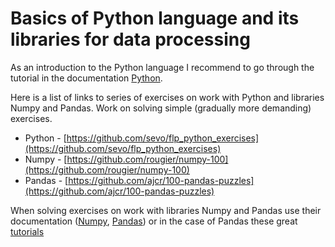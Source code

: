 # Basics of Python language and its libraries for data processing

As an introduction to the Python language I recommend to go through the tutorial in the documentation [Python](https://docs.python.org/3/tutorial).

Here is a list of links to series of exercises on work with Python and libraries Numpy and Pandas.
Work on solving simple (gradually more demanding) exercises.

* Python - [https://github.com/sevo/flp_python_exercises](https://github.com/sevo/flp_python_exercises)
* Numpy - [https://github.com/rougier/numpy-100](https://github.com/rougier/numpy-100)
* Pandas - [https://github.com/ajcr/100-pandas-puzzles](https://github.com/ajcr/100-pandas-puzzles)

When solving exercises on work with libraries Numpy and Pandas use their documentation ([Numpy](https://docs.scipy.org/doc/numpy/reference/), [Pandas](https://pandas.pydata.org/pandas-docs/version/0.15/index.html)) or in the case of Pandas these great [tutorials ](https://pandas.pydata.org/pandas-docs/version/0.15/tutorials.html)

